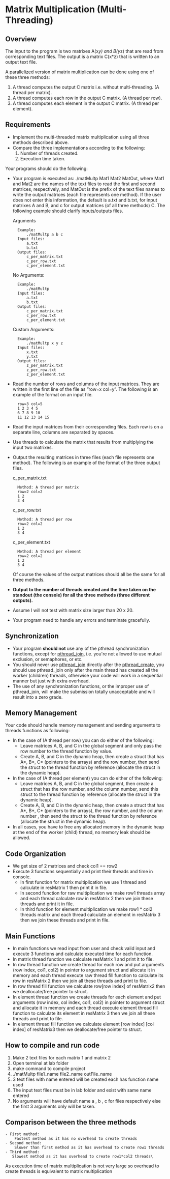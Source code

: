 # Matrix Multiplication (Multi-Threading)

## Overview

The input to the program is two matrixes A(x*y) and B(y*z) that are read from corresponding text files. The output is a matrix C(x*z) that is written to an output text file.

A parallelized version of matrix multiplication can be done using one of these three methods:

1. A thread computes the output C matrix i.e. without multi-threading. (A thread per matrix).
2. A thread computes each row in the output C matrix. (A thread per row).
3. A thread computes each element in the output C matrix. (A thread per element).

## Requirements

* Implement the multi-threaded matrix multiplication using all three methods described above.
* Compare the three implementations according to the following:
    1. Number of threads created.
    2. Execution time taken.

Your programs should do the following:

* Your program is executed as: ./matMultp Mat1 Mat2 MatOut, where Mat1 and Mat2 are the names of the text files to read the first and second matrices, respectively, and MatOut is the prefix of the text files names to write the output matrices (each file represents one method). If the user does not enter this information, the default is a.txt and b.txt, for input matrixes A and B, and c for output matrices (of all three methods) C. The following example should clarify inputs/outputs files.

    Arguments

        Example: 
            ./matMultp a b c
        Input files: 
            a.txt 
            b.txt
        Output files: 
            c_per_matrix.txt
            c_per_row.txt
            c_per_element.txt

    No Arguments:

        Example: 
            ./matMultp
        Input files: 
            a.txt 
            b.txt
        Output files: 
            c_per_matrix.txt
            c_per_row.txt
            c_per_element.txt

    Custom Arguments:

        Example: 
            ./matMultp x y z
        Input files: 
            x.txt 
            y.txt
        Output files: 
            z_per_matrix.txt
            z_per_row.txt
            z_per_element.txt

* Read the number of rows and columns of the input matrices. They are written in the first line of the file as ”row=x col=y”. The following is an example of the format on an input file.

        row=3 col=5
        1 2 3 4 5
        6 7 8 9 10
        11 12 13 14 15

* Read the input matrices from their corresponding files. Each row is on a separate line, columns are separated by spaces.
* Use threads to calculate the matrix that results from multiplying the input two matrixes.
* Output the resulting matrices in three files (each file represents one method). The following is an example of the format of the three output files.

    c_per_matrix.txt

        Method: A thread per matrix
        row=2 col=2
        1 2
        3 4

    c_per_row.txt

        Method: A thread per row
        row=2 col=2
        1 2
        3 4

    c_per_element.txt

        Method: A thread per element
        row=2 col=2
        1 2
        3 4

    Of course the values of the output matrices should all be the same for all three methods.

* **Output to the number of threads created and the time taken on the standout (the console) for all the three methods (three different outputs).**
* Assume I will not test with matrix size larger than 20 x 20.
* Your program need to handle any errors and terminate gracefully.

## Synchronization

* Your program **should not** use any of the pthread synchronization functions, except for [pthread_join](https://man7.org/linux/man-pages/man3/pthread_join.3.html), i.e. you're not allowed to use mutual exclusion, or semaphores, or etc.
* You should never use [pthread_join](https://man7.org/linux/man-pages/man3/pthread_join.3.html) directly after the [pthread_create](https://man7.org/linux/man-pages/man3/pthread_create.3.html), you should use pthread_join only after the main thread has created all the worker (children) threads, otherwise your code will work in a sequential manner but just with extra overhead.
* The use of any synchronization functions, or the improper use of pthread_join, will make the submission totally unacceptable and will result into a zero grade.

## Memory Management

Your code should handle memory management and sending arguments to threads functions as following:

* In the case of (A thread per row) you can do either of the following:
  * Leave matrices A, B, and C in the global segment and only pass the row number to the thread function by value.
  * Create A, B, and C in the dynamic heap, then create a struct that has A*, B*, C* (pointers to the arrays) and the row number, then send the struct to the thread function by reference (allocate the struct in the dynamic heap).
* In the case of (A thread per element) you can do either of the following:
  * Leave matrices A, B, and C in the global segment, then create a struct that has the row number, and the column number, send this struct to the thread function by reference (allocate the struct in the dynamic heap).
  * Create A, B, and C in the dynamic heap, then create a struct that has A*, B*, C* (pointers to the arrays), the row number, and the column number , then send the struct to the thread function by reference (allocate the struct in the dynamic heap).
* In all cases, you have to free any allocated memory in the dynamic heap at the end of the worker (child) thread, no memory leak should be allowed.

## Code Organization
- We get size of 2 matrices and check col1 == row2
- Execute 3 functions sequentially and print their threads and time in console.
    - In first function for matrix multiplication we use 1 thread and calculate in resMatrix 1 then print it in file.
    - In second function for raw multiplication we make row1 threads array and each thread calculate row in resMatrix 2 then we join these threads and print it in file.
    - In third function for element multiplication we make row1 * col2 threads matrix and each thread calculate an element in resMatrix 3 then we join these threads and print in file.

## Main Functions
- In main functions we read input from user and check valid input and execute 3 functions and calculate executed time for each function.
- In matrix thread function we calculate resMatrix 1 and print it to file.
- In row thread function we create thread for each row and put arguments (row index, col1, col2) in pointer to argument struct and allocate it in memory and each thread execute raw thread fill function to calculate its row in resMatrix 2 then we join all these threads and print to file.
- In row thread fill function we calculate row[row index] of resMatrix2 then we deallocate/free pointer to struct.
- In element thread function we create threads for each element and put arguments (row index, col index, col1, col2) in pointer to argument struct and allocate it in memory and each thread execute element thread fill function to calculate its element in resMatrix 3 then we join all these threads and print to file.
- In element thread fill function we calculate element [row index] [col index] of resMatrix3 then we deallocate/free pointer to struct.

## How to compile and run code
1) Make 2 text files for each matrix 1 and matrix 2
2) Open terminal at lab folder
3) make command to compile project
4) ./matMultp file1_name file2_name outFile_name
5) 3 text files with name entered will be created each has function name used
6) The input text files must be in lab folder and exist with same name entered
7) No arguments will have default name a , b , c for files respectively else the first 3 arguments only will be taken.

## Comparison between the three methods
    - First method:
        Fastest method as it has no overhead to create threads
    - Second method:
        Slower than first method as it has overhead to create row1 threads
    - Third method:
       Slowest method as it has overhead to create row1*col2 threads\
As execution time of matrix multiplication is not very large so overhead to create threads is equivalent to matrix multiplication
